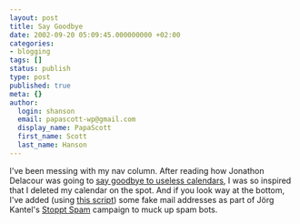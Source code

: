 ```yaml
---
layout: post
title: Say Goodbye
date: 2002-09-20 05:09:45.000000000 +02:00
categories:
- blogging
tags: []
status: publish
type: post
published: true
meta: {}
author:
  login: shanson
  email: papascott-wp@gmail.com
  display_name: PapaScott
  first_name: Scott
  last_name: Hanson
---
```

<p>I've been messing with my nav column. After reading how Jonathon Delacour was going to <a href="http://weblog.delacour.net/archives/000698.html">say goodbye to useless calendars</a>, I was so inspired that I deleted my calendar on the spot. And if you look way at the bottom, I've added (using <a href="http://www.egm.at/weblog/entry.php?id=00679">this script</a>) some fake mail addresses as part of Jörg Kantel's <a href="http://www.schockwellenreiter.de/webdesign/spam.html">Stoppt Spam</a> campaign to muck up spam bots.</p>
